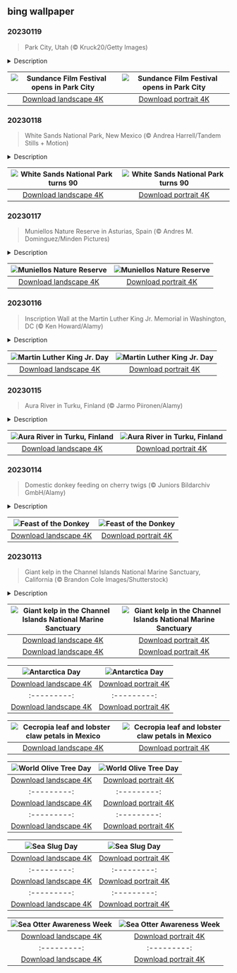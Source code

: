 ## bing wallpaper

### 20230119

> Park City, Utah (© Kruck20/Getty Images)

<details>
<summary>Description</summary>

> As beautiful as this vista is, most of today's visitors to Park City are there to spend the day inside. Sundance Film Festival, the nation's biggest celebration of independent cinema, opens today and runs through January 29. The careers of Hollywood directors such as Quentin Tarantino and Steven Soderbergh were launched here, and every year a new crop of greenhorns arrives in this mountain enclave with the dream that they'll leave with a distribution deal.
> 
> It's a common misconception that the festival was founded by Robert Redford. It was actually started as the Utah Film Festival in Salt Lake City in 1978 by Sterling Van Wagenen, who then brought on Redford as chairman. Redford has remained involved with the festival ever since, presiding over its move to Park City and transformation into the largest festival of its kind in the United States. In the past decade, Sundance London and Sundance Hong Kong have expanded the mission of the Sundance Institute.
> 
> 

</details>

| ![Sundance Film Festival opens in Park City](https://cn.bing.com/th?id=OHR.SFFParkCity_EN-US1872185938_UHD.jpg&pid=hp&w=400&h=224&rs=1&c=4) | ![Sundance Film Festival opens in Park City](https://cn.bing.com/th?id=OHR.SFFParkCity_EN-US1872185938_1080x1920.jpg&pid=hp&w=155&h=315&rs=1&c=4) |
|:---------:|:---------:|
| [Download landscape 4K](https://cn.bing.com/th?id=OHR.SFFParkCity_EN-US1872185938_UHD.jpg) | [Download portrait 4K](https://cn.bing.com/th?id=OHR.SFFParkCity_EN-US1872185938_1080x1920.jpg) |

### 20230118

> White Sands National Park, New Mexico (© Andrea Harrell/Tandem Stills + Motion)

<details>
<summary>Description</summary>

> If today's photo evokes some chilly feelings inside of you, surprise! That's not snow, but part of the largest gypsum dune field on the planet. We're at White Sands National Park in New Mexico, which was first established as a monument on this date in 1933 and then became a national park in 2019. Roughly 4.5 billion tons of gypsum sand has massed in the Tularosa Basin over the past 12,000 years, having worn off the surrounding mountains. Thousands of species live in the park, many of which have evolved to have white coloration, allowing them to blend into the environment.
> 
> 
> 
> 

</details>

| ![White Sands National Park turns 90](https://cn.bing.com/th?id=OHR.WhiteSands_EN-US1584863251_UHD.jpg&pid=hp&w=400&h=224&rs=1&c=4) | ![White Sands National Park turns 90](https://cn.bing.com/th?id=OHR.WhiteSands_EN-US1584863251_1080x1920.jpg&pid=hp&w=155&h=315&rs=1&c=4) |
|:---------:|:---------:|
| [Download landscape 4K](https://cn.bing.com/th?id=OHR.WhiteSands_EN-US1584863251_UHD.jpg) | [Download portrait 4K](https://cn.bing.com/th?id=OHR.WhiteSands_EN-US1584863251_1080x1920.jpg) |

### 20230117

> Muniellos Nature Reserve in Asturias, Spain (© Andres M. Dominguez/Minden Pictures)

<details>
<summary>Description</summary>

> The Muniellos Nature Reserve is one of Spain's best-preserved forests of Quercus robur, otherwise known as common oak, European oak, or English oak. The 13,560-acre reserve in Asturias province also includes sessile oaks, seen in our photo alongside beech trees.
> 
> In the 1970s logging was banned in the reserve. Soon after, hunting was also banned. Today, even human access to this UNESCO-designated biosphere is carefully controlled. There's a visitor center, and that's about as far as most tourists are allowed. We're just glad we have photos of this incredible forest.
> 
> 

</details>

| ![Muniellos Nature Reserve](https://cn.bing.com/th?id=OHR.SessileOaks_EN-US1487454928_UHD.jpg&pid=hp&w=400&h=224&rs=1&c=4) | ![Muniellos Nature Reserve](https://cn.bing.com/th?id=OHR.SessileOaks_EN-US1487454928_1080x1920.jpg&pid=hp&w=155&h=315&rs=1&c=4) |
|:---------:|:---------:|
| [Download landscape 4K](https://cn.bing.com/th?id=OHR.SessileOaks_EN-US1487454928_UHD.jpg) | [Download portrait 4K](https://cn.bing.com/th?id=OHR.SessileOaks_EN-US1487454928_1080x1920.jpg) |

### 20230116

> Inscription Wall at the Martin Luther King Jr. Memorial in Washington, DC (© Ken Howard/Alamy)

<details>
<summary>Description</summary>

> This striking memorial to Civil Rights icon Martin Luther King, Jr., displays 14 powerful quotes from his speeches and writings. The Inscription Wall, in Washington DC, lets the visitor browse the quotes without the structure of a timeline—the earliest quote dates to 1956 and the Montgomery Bus Boycott; the most recent is taken from Dr. King's sermon at the National Cathedral in Washington just four days before he was assassinated.
> 
> While the quotations float freely in time, there is a clear overarching theme. The National Park Service explains that the inscriptions 'stress four primary messages of Dr. King: justice, democracy, hope, and love.'
> 
> Perhaps surprisingly, there are no quotes from Dr. King's famous 'I Have a Dream' speech. That's not an oversight, though: The whole memorial has that legendary speech as its theme.

</details>

| ![Martin Luther King Jr. Day](https://cn.bing.com/th?id=OHR.InscriptionWall_EN-US1392173431_UHD.jpg&pid=hp&w=400&h=224&rs=1&c=4) | ![Martin Luther King Jr. Day](https://cn.bing.com/th?id=OHR.InscriptionWall_EN-US1392173431_1080x1920.jpg&pid=hp&w=155&h=315&rs=1&c=4) |
|:---------:|:---------:|
| [Download landscape 4K](https://cn.bing.com/th?id=OHR.InscriptionWall_EN-US1392173431_UHD.jpg) | [Download portrait 4K](https://cn.bing.com/th?id=OHR.InscriptionWall_EN-US1392173431_1080x1920.jpg) |

### 20230115

> Aura River in Turku, Finland (© Jarmo Piironen/Alamy)

<details>
<summary>Description</summary>

> The Turku Cathedral rises above the frosted forests near the mouth of the Aura River, which runs through the middle of Turku, Finland.
> 
> Originally built out of wood in the late 13th century, the cathedral was expanded in the 14th and 15th centuries, mainly using stone as construction material. Despite this, it was badly damaged in the Great Fire of Turku, which consumed much of the city in 1827. The cathedral was rebuilt over the next few years.
> 
> 

</details>

| ![Aura River in Turku, Finland](https://cn.bing.com/th?id=OHR.Turku_EN-US1258814703_UHD.jpg&pid=hp&w=400&h=224&rs=1&c=4) | ![Aura River in Turku, Finland](https://cn.bing.com/th?id=OHR.Turku_EN-US1258814703_1080x1920.jpg&pid=hp&w=155&h=315&rs=1&c=4) |
|:---------:|:---------:|
| [Download landscape 4K](https://cn.bing.com/th?id=OHR.Turku_EN-US1258814703_UHD.jpg) | [Download portrait 4K](https://cn.bing.com/th?id=OHR.Turku_EN-US1258814703_1080x1920.jpg) |

### 20230114

> Domestic donkey feeding on cherry twigs (© Juniors Bildarchiv GmbH/Alamy)

<details>
<summary>Description</summary>

> This fuzzy donkey feeding on the leaves of a cherry tree probably doesn't know that today was once celebrated as the Feast of the Donkey. We think any day is a good day to celebrate donkeys. They've carried the load for humans for more than 7,000 years, so let's give them some love. More than 40 million donkeys do the heavy lifting around the world today, with 11 million in China alone.
> 
> Medieval Christians celebrated January 14 as the Feast of the Donkey, or Feast of the Ass—acknowledging the importance of donkeys in the Bible. The passage of Mary, Joseph, and their newborn son into Egypt was usually depicted with Mary and her child riding on a donkey. The festival fell out of favor by the 15th century.
> 
> 

</details>

| ![Feast of the Donkey](https://cn.bing.com/th?id=OHR.DonkeyFeast_EN-US1153850805_UHD.jpg&pid=hp&w=400&h=224&rs=1&c=4) | ![Feast of the Donkey](https://cn.bing.com/th?id=OHR.DonkeyFeast_EN-US1153850805_1080x1920.jpg&pid=hp&w=155&h=315&rs=1&c=4) |
|:---------:|:---------:|
| [Download landscape 4K](https://cn.bing.com/th?id=OHR.DonkeyFeast_EN-US1153850805_UHD.jpg) | [Download portrait 4K](https://cn.bing.com/th?id=OHR.DonkeyFeast_EN-US1153850805_1080x1920.jpg) |

### 20230113

> Giant kelp in the Channel Islands National Marine Sanctuary, California (© Brandon Cole Images/Shutterstock)

<details>
<summary>Description</summary>

> All along the Pacific Coast of North America, giant stands of kelp up to 100 feet high, like this one in California's Channel Islands, provide habitat for a vast number of fish, invertebrates, and sea mammals. Giant kelp, technically a type of brown algae, is the largest of all seaweed and one of the fastest-growing of any organism—as much as 2 feet per day! The gas-filled pods you see in this image help the kelp float. Like the trees in the Amazon, the kelp forests of our oceans are key to the health of marine life.
> 
> 
> 
> 

</details>

| ![Giant kelp in the Channel Islands National Marine Sanctuary](https://cn.bing.com/th?id=OHR.Pneumatocysts_EN-US1065729036_UHD.jpg&pid=hp&w=400&h=224&rs=1&c=4) | ![Giant kelp in the Channel Islands National Marine Sanctuary](https://cn.bing.com/th?id=OHR.Pneumatocysts_EN-US1065729036_1080x1920.jpg&pid=hp&w=155&h=315&rs=1&c=4) |
|:---------:|:---------:|
| [Download landscape 4K](https://cn.bing.com/th?id=OHR.Pneumatocysts_EN-US1065729036_UHD.jpg) | [Download portrait 4K](https://cn.bing.com/th?id=OHR.Pneumatocysts_EN-US1065729036_1080x1920.jpg) |https://cn.bing.com/th?id=OHR.TreeGaleriesLafayette_EN-US9731347729_UHD.jpg) | [Download portrait 4K](https://cn.bing.com/th?id=OHR.TreeGaleriesLafayette_EN-US9731347729_1080x1920.jpg) |ng.com/th?id=OHR.PalaceBelvedere_EN-US5817237970_UHD.jpg) | [Download portrait 4K](https://cn.bing.com/th?id=OHR.PalaceBelvedere_EN-US5817237970_1080x1920.jpg) |HR.WinterberryBush_EN-US5722169778_UHD.jpg) | [Download portrait 4K](https://cn.bing.com/th?id=OHR.WinterberryBush_EN-US5722169778_1080x1920.jpg) |564943350_1080x1920.jpg) |
| [Download landscape 4K](https://cn.bing.com/th?id=OHR.BraidedRiverDelta_EN-US0693594934_UHD.jpg) | [Download portrait 4K](https://cn.bing.com/th?id=OHR.BraidedRiverDelta_EN-US0693594934_1080x1920.jpg) |lerated at an alarming rate due to global warming. The mile-thick ice sheet that covers Antarctica accounts for 70% of the planet's supply of fresh water. To put that in perspective, if it all melted, sea levels would rise by 200 feet. Without this land of ice, the world would look a lot different.
> 
> 

</details>

| ![Antarctica Day](https://cn.bing.com/th?id=OHR.AntarcticaDay_EN-US9921573438_UHD.jpg&pid=hp&w=400&h=224&rs=1&c=4) | ![Antarctica Day](https://cn.bing.com/th?id=OHR.AntarcticaDay_EN-US9921573438_1080x1920.jpg&pid=hp&w=155&h=315&rs=1&c=4) |
|:---------:|:---------:|
| [Download landscape 4K](https://cn.bing.com/th?id=OHR.AntarcticaDay_EN-US9921573438_UHD.jpg) | [Download portrait 4K](https://cn.bing.com/th?id=OHR.AntarcticaDay_EN-US9921573438_1080x1920.jpg) |_1080x1920.jpg) |85216_UHD.jpg) | [Download portrait 4K](https://cn.bing.com/th?id=OHR.HeronGiving_EN-US9774285216_1080x1920.jpg) |693219784_UHD.jpg&pid=hp&w=400&h=224&rs=1&c=4) | ![Red Planet Day](https://cn.bing.com/th?id=OHR.RedPlanetDay_EN-US9693219784_1080x1920.jpg&pid=hp&w=155&h=315&rs=1&c=4) |
|:---------:|:---------:|
| [Download landscape 4K](https://cn.bing.com/th?id=OHR.RedPlanetDay_EN-US9693219784_UHD.jpg) | [Download portrait 4K](https://cn.bing.com/th?id=OHR.RedPlanetDay_EN-US9693219784_1080x1920.jpg) |r claw is often cultivated as an ornamental plant for tropical gardens. Gardeners looking to attract birds love the Heliconia because its plentiful nectar draws hummingbirds to its downward-facing flowers. Those same flowers have special recognition in Bolivia as 'patujú,' the national flower, which appears on one of the country's flags.
> 
> 

</details>

| ![Cecropia leaf and lobster claw petals in Mexico](https://cn.bing.com/th?id=OHR.Cecropia_EN-US9602789937_UHD.jpg&pid=hp&w=400&h=224&rs=1&c=4) | ![Cecropia leaf and lobster claw petals in Mexico](https://cn.bing.com/th?id=OHR.Cecropia_EN-US9602789937_1080x1920.jpg&pid=hp&w=155&h=315&rs=1&c=4) |
|:---------:|:---------:|
| [Download landscape 4K](https://cn.bing.com/th?id=OHR.Cecropia_EN-US9602789937_UHD.jpg) | [Download portrait 4K](https://cn.bing.com/th?id=OHR.Cecropia_EN-US9602789937_1080x1920.jpg) |though olive trees do not grow very tall, usually no more than 30 feet, they live a very long time. One of the oldest known trees in the world, in Portugal, is believed to be 3,350 years old. Many live for millennia, their trunks growing thick and gnarled, and their branches bearing fruit century after century. As civilizations rise and fall around them, these hardy trees remain resilient and steadfast.
> 
> 

</details>

| ![World Olive Tree Day](https://cn.bing.com/th?id=OHR.OliveTreeDay_EN-US9460125670_UHD.jpg&pid=hp&w=400&h=224&rs=1&c=4) | ![World Olive Tree Day](https://cn.bing.com/th?id=OHR.OliveTreeDay_EN-US9460125670_1080x1920.jpg&pid=hp&w=155&h=315&rs=1&c=4) |
|:---------:|:---------:|
| [Download landscape 4K](https://cn.bing.com/th?id=OHR.OliveTreeDay_EN-US9460125670_UHD.jpg) | [Download portrait 4K](https://cn.bing.com/th?id=OHR.OliveTreeDay_EN-US9460125670_1080x1920.jpg) |pid=hp&w=155&h=315&rs=1&c=4) |
|:---------:|:---------:|
| [Download landscape 4K](https://cn.bing.com/th?id=OHR.MonksMound_EN-US9323884241_UHD.jpg) | [Download portrait 4K](https://cn.bing.com/th?id=OHR.MonksMound_EN-US9323884241_1080x1920.jpg) |](https://cn.bing.com/th?id=OHR.Calacas_EN-US6430903741_UHD.jpg) | [Download portrait 4K](https://cn.bing.com/th?id=OHR.Calacas_EN-US6430903741_1080x1920.jpg) |.com/th?id=OHR.SealRiver_EN-US6267835630_1080x1920.jpg&pid=hp&w=155&h=315&rs=1&c=4) |
|:---------:|:---------:|
| [Download landscape 4K](https://cn.bing.com/th?id=OHR.SealRiver_EN-US6267835630_UHD.jpg) | [Download portrait 4K](https://cn.bing.com/th?id=OHR.SealRiver_EN-US6267835630_1080x1920.jpg) |e a more fitting name. Someone call Terry.
> 
> 

</details>

| ![Sea Slug Day](https://cn.bing.com/th?id=OHR.SeaAngel_EN-US5531672696_UHD.jpg&pid=hp&w=400&h=224&rs=1&c=4) | ![Sea Slug Day](https://cn.bing.com/th?id=OHR.SeaAngel_EN-US5531672696_1080x1920.jpg&pid=hp&w=155&h=315&rs=1&c=4) |
|:---------:|:---------:|
| [Download landscape 4K](https://cn.bing.com/th?id=OHR.SeaAngel_EN-US5531672696_UHD.jpg) | [Download portrait 4K](https://cn.bing.com/th?id=OHR.SeaAngel_EN-US5531672696_1080x1920.jpg) |OHR.DarkSkyAcadia_EN-US6966527964_1080x1920.jpg) |.bing.com/th?id=OHR.GoldenJellyfish_EN-US6743816471_1080x1920.jpg&pid=hp&w=155&h=315&rs=1&c=4) |
|:---------:|:---------:|
| [Download landscape 4K](https://cn.bing.com/th?id=OHR.GoldenJellyfish_EN-US6743816471_UHD.jpg) | [Download portrait 4K](https://cn.bing.com/th?id=OHR.GoldenJellyfish_EN-US6743816471_1080x1920.jpg) |ng.com/th?id=OHR.LastDollarRoad_EN-US7923638318_UHD.jpg&pid=hp&w=400&h=224&rs=1&c=4) | ![First day of autumn](https://cn.bing.com/th?id=OHR.LastDollarRoad_EN-US7923638318_1080x1920.jpg&pid=hp&w=155&h=315&rs=1&c=4) |
|:---------:|:---------:|
| [Download landscape 4K](https://cn.bing.com/th?id=OHR.LastDollarRoad_EN-US7923638318_UHD.jpg) | [Download portrait 4K](https://cn.bing.com/th?id=OHR.LastDollarRoad_EN-US7923638318_1080x1920.jpg) |ppers who hunted otters to near extinction before they were protected by law. Although sea otter populations have rebounded, they are still considered endangered. Otters live along the Pacific Coast of North America, from California up to Alaska. Although they can walk on land, they almost never find the need or desire to, even when it's nap time. When they're ready for a snooze, they'll raft up, wrap themselves in a strand of kelp to keep them from drifting away, and recline on the world's biggest waterbed.

</details>

| ![Sea Otter Awareness Week](https://cn.bing.com/th?id=OHR.SitkaOtters_EN-US7714053956_UHD.jpg&pid=hp&w=400&h=224&rs=1&c=4) | ![Sea Otter Awareness Week](https://cn.bing.com/th?id=OHR.SitkaOtters_EN-US7714053956_1080x1920.jpg&pid=hp&w=155&h=315&rs=1&c=4) |
|:---------:|:---------:|
| [Download landscape 4K](https://cn.bing.com/th?id=OHR.SitkaOtters_EN-US7714053956_UHD.jpg) | [Download portrait 4K](https://cn.bing.com/th?id=OHR.SitkaOtters_EN-US7714053956_1080x1920.jpg) |oo_EN-US7569665443_UHD.jpg&pid=hp&w=400&h=224&rs=1&c=4) | ![World Bamboo Day](https://cn.bing.com/th?id=OHR.ArashiyamaBamboo_EN-US7569665443_1080x1920.jpg&pid=hp&w=155&h=315&rs=1&c=4) |
|:---------:|:---------:|
| [Download landscape 4K](https://cn.bing.com/th?id=OHR.ArashiyamaBamboo_EN-US7569665443_UHD.jpg) | [Download portrait 4K](https://cn.bing.com/th?id=OHR.ArashiyamaBamboo_EN-US7569665443_1080x1920.jpg) |